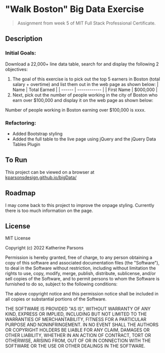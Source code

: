 # "Walk Boston" Big Data Exercise
> Assignment from week 5 of MIT Full Stack Professional Certificate.

## Description

### Initial Goals:
Download a 22,000+ line data table, search for and display the following 2 objectives:

1. The goal of this exercise is to pick out the top 5 earners in Boston (total salary + overtime) and list them out in the web page as shown below:
| Name       | Total Earned |
| ------     | ------------ |
| First Name | $000,000     |
2. Next, pick out the number of people working in the city of Boston who earn over $100,000 and display it on the web page as shown below: 

Number of people working in Boston earning over $100,000 is xxxx.

### Refactoring:
- Added Bootstrap styling
- Added the full table to the live page using jQuery and the jQuery Data Tables Plugin


## To Run
This project can be viewed on a browser at [kparsonsdesign.github.io/bigData/](https://kparsonsdesign.github.io/bigData/)


## Roadmap
I may come back to this project to improve the onpage styling. Currently there is too much information on the page.

## License
MIT License

Copyright (c) 2022 Katherine Parsons

Permission is hereby granted, free of charge, to any person obtaining a copy
of this software and associated documentation files (the "Software"), to deal
in the Software without restriction, including without limitation the rights
to use, copy, modify, merge, publish, distribute, sublicense, and/or sell
copies of the Software, and to permit persons to whom the Software is
furnished to do so, subject to the following conditions:

The above copyright notice and this permission notice shall be included in all
copies or substantial portions of the Software.

THE SOFTWARE IS PROVIDED "AS IS", WITHOUT WARRANTY OF ANY KIND, EXPRESS OR
IMPLIED, INCLUDING BUT NOT LIMITED TO THE WARRANTIES OF MERCHANTABILITY,
FITNESS FOR A PARTICULAR PURPOSE AND NONINFRINGEMENT. IN NO EVENT SHALL THE
AUTHORS OR COPYRIGHT HOLDERS BE LIABLE FOR ANY CLAIM, DAMAGES OR OTHER
LIABILITY, WHETHER IN AN ACTION OF CONTRACT, TORT OR OTHERWISE, ARISING FROM,
OUT OF OR IN CONNECTION WITH THE SOFTWARE OR THE USE OR OTHER DEALINGS IN THE
SOFTWARE.
